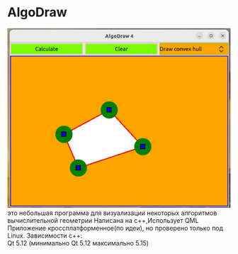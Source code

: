 # AlgoDraw
![alt text](https://github.com/Pin80/AlgoDraw/blob/main/demo.png?raw=true)
это небольшая программа для визуализации некоторых алгоритмов вычислительной геометрии
Написана на c++,Использует QML
Приложение кроссплатформенное(по идеи), но проверено только под Linux. 
Зависимости c++:  
        Qt 5.12 (минимально Qt 5.12 максимально 5.15)  

    
